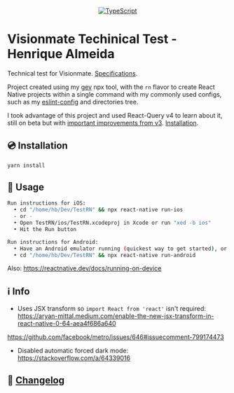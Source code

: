 <!-- <img src=".logo.png" alt=visionmateHenrique/><br/> -->

<div align="center">

[![TypeScript](https://badgen.net/npm/types/env-var)](http://www.typescriptlang.org/)
</div>

# Visionmate Techinical Test - Henrique Almeida

<!-- descriptionHere -->

Technical test for Visionmate. [Specifications](https://docs.google.com/document/d/11f0WuoDrUD9YkI0mEofYt246VmZW83o7xZkCCbgCBG4/edit?usp=sharing).

Project created using my [gev](https://github.com/SrBrahma/gev) npx tool, with the `rn` flavor to create React Native projects within a single command with my commonly used configs, such as my [eslint-config](https://github.com/SrBrahma/eslint-config-gev) and directories tree.

I took advantage of this project and used React-Query v4 to learn about it, still on beta but with [important improvements from v3](https://tanstack.com/query/v4/docs/guides/migrating-to-react-query-4). [Installation](https://github.com/TanStack/query/issues/3790#issuecomment-1179431860).
<br/>

## 💿 Installation
```bash
yarn install
```

## 📖 Usage

```bash
Run instructions for iOS:
  • cd "/home/hb/Dev/TestRN" && npx react-native run-ios
  - or -
  • Open TestRN/ios/TestRN.xcodeproj in Xcode or run "xed -b ios"
  • Hit the Run button

Run instructions for Android:
  • Have an Android emulator running (quickest way to get started), or a device connected.
  • cd "/home/hb/Dev/TestRN" && npx react-native run-android
```

Also: https://reactnative.dev/docs/running-on-device

## ℹ️ Info

* Uses JSX transform so `import React from 'react'` isn't required:
https://aryan-mittal.medium.com/enable-the-new-jsx-transform-in-react-native-0-64-aea4f686a640

https://github.com/facebook/metro/issues/646#issuecomment-799174473

* Disabled automatic forced dark mode: https://stackoverflow.com/a/64339016

## 📰 [Changelog](CHANGELOG.md)
